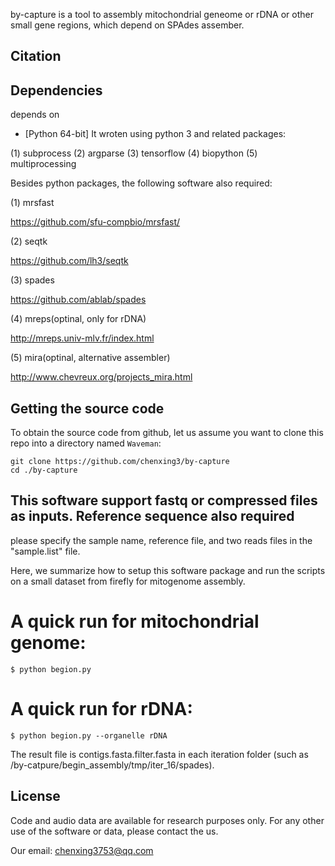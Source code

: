by-capture is a tool to assembly mitochondrial geneome or rDNA or other small gene regions, which depend on SPAdes assember.

## Citation


## Dependencies
depends on 
+ [Python 64-bit]
It wroten using python 3 and related packages:

(1) subprocess
(2) argparse
(3) tensorflow
(4) biopython
(5) multiprocessing



Besides python packages, the following software also required:

(1) mrsfast

https://github.com/sfu-compbio/mrsfast/

(2) seqtk

https://github.com/lh3/seqtk

(3) spades

https://github.com/ablab/spades

(4) mreps(optinal, only for rDNA)

http://mreps.univ-mlv.fr/index.html

(5) mira(optinal, alternative assembler)

http://www.chevreux.org/projects_mira.html


## Getting the source code

To obtain the source code from github, let us assume you want to clone this repo into a
directory named `Waveman`:

    git clone https://github.com/chenxing3/by-capture
    cd ./by-capture
    
## This software support fastq or compressed files as inputs. Reference sequence also required

please specify the sample name, reference file, and two reads files in the "sample.list" file.

Here, we summarize how to setup this software package and run the scripts on a small dataset from firefly for mitogenome assembly.


# A quick run for mitochondrial genome:

    $ python begion.py 

# A quick run for rDNA:

    $ python begion.py --organelle rDNA

The result file is contigs.fasta.filter.fasta in each iteration folder (such as /by-catpure/begin_assembly/tmp/iter_16/spades). 

## License
Code and audio data are available for research purposes only. For any other use of the software or data, please contact the us.

Our email: chenxing3753@qq.com
